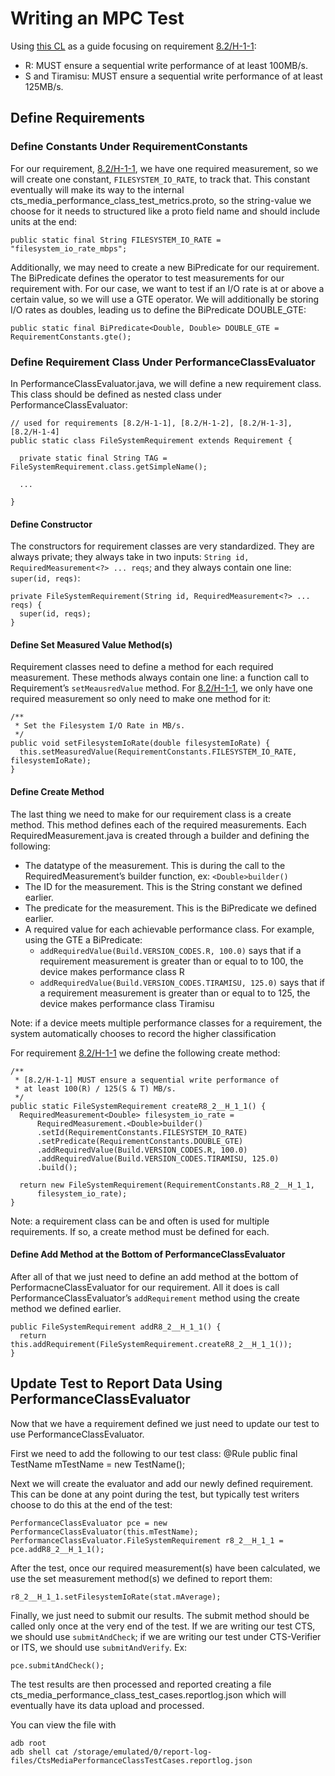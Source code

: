 # Writing an MPC Test

Using
[this CL](https://android-review.googlesource.com/c/platform/cts/+/2128521) as a
guide focusing on requirement
[8.2/H-1-1](https://source.android.com/docs/compatibility/13/android-13-cdd#2274_performance):

-   R: MUST ensure a sequential write performance of at least 100MB/s.
-   S and Tiramisu: MUST ensure a sequential write performance of at least
    125MB/s.

## Define Requirements

### Define Constants Under RequirementConstants

For our requirement,
[8.2/H-1-1](https://source.android.com/docs/compatibility/13/android-13-cdd#2274_performance),
we have one required measurement, so we will create one constant,
`FILESYSTEM_IO_RATE`, to track that. This constant eventually will make its way
to the internal cts_media_performance_class_test_metrics.proto, so the
string-value we choose for it needs to structured like a proto field name and
should include units at the end:

```
public static final String FILESYSTEM_IO_RATE = "filesystem_io_rate_mbps";
```

Additionally, we may need to create a new BiPredicate for our requirement. The
BiPredicate defines the operator to test measurements for our requirement with.
For our case, we want to test if an I/O rate is at or above a certain value, so
we will use a GTE operator. We will additionally be storing I/O rates as
doubles, leading us to define the BiPredicate DOUBLE_GTE:

```
public static final BiPredicate<Double, Double> DOUBLE_GTE = RequirementConstants.gte();
```

### Define Requirement Class Under PerformanceClassEvaluator

In PerformanceClassEvaluator.java, we will define a new requirement class. This
class should be defined as nested class under PerformanceClassEvaluator:

```
// used for requirements [8.2/H-1-1], [8.2/H-1-2], [8.2/H-1-3], [8.2/H-1-4]
public static class FileSystemRequirement extends Requirement {

  private static final String TAG = FileSystemRequirement.class.getSimpleName();

  ...

}
```

#### Define Constructor

The constructors for requirement classes are very standardized. They are always
private; they always take in two inputs: `String id, RequiredMeasurement<?> ...
reqs`; and they always contain one line: `super(id, reqs)`:

```
private FileSystemRequirement(String id, RequiredMeasurement<?> ... reqs) {
  super(id, reqs);
}
```

#### Define Set Measured Value Method(s)

Requirement classes need to define a method for each required measurement. These
methods always contain one line: a function call to Requirement’s
`setMeausredValue` method. For
[8.2/H-1-1](https://source.android.com/docs/compatibility/13/android-13-cdd#2274_performance),
we only have one required measurement so only need to make one method for it:

```
/**
 * Set the Filesystem I/O Rate in MB/s.
 */
public void setFilesystemIoRate(double filesystemIoRate) {
  this.setMeasuredValue(RequirementConstants.FILESYSTEM_IO_RATE, filesystemIoRate);
}
```

#### Define Create Method

The last thing we need to make for our requirement class is a create method.
This method defines each of the required measurements. Each
RequiredMeasurement.java is created through a builder and defining the
following:

*   The datatype of the measurement. This is during the call to the
    RequiredMeasurement’s builder function, ex: `<Double>builder()`
*   The ID for the measurement. This is the String constant we defined earlier.
*   The predicate for the measurement. This is the BiPredicate we defined
    earlier.
*   A required value for each achievable performance class. For example, using
    the GTE a BiPredicate:
    *   `addRequiredValue(Build.VERSION_CODES.R, 100.0)` says that if a
        requirement measurement is greater than or equal to to 100, the device
        makes performance class R
    *   `addRequiredValue(Build.VERSION_CODES.TIRAMISU, 125.0)` says that if a
        requirement measurement is greater than or equal to to 125, the device
        makes performance class Tiramisu

Note: if a device meets multiple performance classes for a requirement, the
system automatically chooses to record the higher classification

For requirement
[8.2/H-1-1](https://source.android.com/docs/compatibility/13/android-13-cdd#2274_performance)
we define the following create method:

```
/**
 * [8.2/H-1-1] MUST ensure a sequential write performance of
 * at least 100(R) / 125(S & T) MB/s.
 */
public static FileSystemRequirement createR8_2__H_1_1() {
  RequiredMeasurement<Double> filesystem_io_rate =
      RequiredMeasurement.<Double>builder()
      .setId(RequirementConstants.FILESYSTEM_IO_RATE)
      .setPredicate(RequirementConstants.DOUBLE_GTE)
      .addRequiredValue(Build.VERSION_CODES.R, 100.0)
      .addRequiredValue(Build.VERSION_CODES.TIRAMISU, 125.0)
      .build();

  return new FileSystemRequirement(RequirementConstants.R8_2__H_1_1,
      filesystem_io_rate);
}
```

Note: a requirement class can be and often is used for multiple requirements. If
so, a create method must be defined for each.

#### Define Add Method at the Bottom of PerformanceClassEvaluator

After all of that we just need to define an add method at the bottom of
PerformacneClassEvaluator for our requirement. All it does is call
PerformanceClassEvaluator’s `addRequirement` method using the create method we
defined earlier.

```
public FileSystemRequirement addR8_2__H_1_1() {
  return this.addRequirement(FileSystemRequirement.createR8_2__H_1_1());
}
```

## Update Test to Report Data Using PerformanceClassEvaluator

Now that we have a requirement defined we just need to update our test to use
PerformanceClassEvaluator.

First we need to add the following to our test class: @Rule public final
TestName mTestName = new TestName();

Next we will create the evaluator and add our newly defined requirement. This
can be done at any point during the test, but typically test writers choose to
do this at the end of the test:

```
PerformanceClassEvaluator pce = new PerformanceClassEvaluator(this.mTestName);
PerformanceClassEvaluator.FileSystemRequirement r8_2__H_1_1 = pce.addR8_2__H_1_1();
```

After the test, once our required measurement(s) have been calculated, we use
the set measurement method(s) we defined to report them:

```
r8_2__H_1_1.setFilesystemIoRate(stat.mAverage);
```

Finally, we just need to submit our results. The submit method should be called
only once at the very end of the test. If we are writing our test CTS, we should
use `submitAndCheck`; if we are writing our test under CTS-Verifier or ITS, we
should use `submitAndVerify`. Ex:

```
pce.submitAndCheck();
```

The test results are then processed and reported creating a file
cts_media_performance_class_test_cases.reportlog.json which will eventually have
its data upload and processed.

You can view the file with

```shell
adb root
adb shell cat /storage/emulated/0/report-log-files/CtsMediaPerformanceClassTestCases.reportlog.json
```
